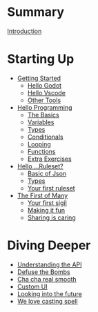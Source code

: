 # Summary

[Introduction](./intro.md)

# Starting Up

-   [Getting Started](./ch1/0-getting-started.md)
    -   [Hello Godot](ch1/1-hello-godot.md)
    -   [Hello Vscode](ch1/2-hello-vscode.md)
    -   [Other Tools](ch1/3-other-tools.md)
-   [Hello Programming](./ch2/0-hello-programming.md)
    -   [The Basics](./ch2/1-the-basics.md)
    -   [Variables](./ch2/2-variables.md)
    -   [Types](./ch2/3-types.md)
    -   [Conditionals](./ch2/4-conditionals.md)
    -   [Looping](./ch2/5-looping.md)
    -   [Functions](./ch2/6-functions.md)
    -   [Extra Exercises](./ch2/7-extra-exercises.md)
-   [Hello ...Ruleset?]()
    -   [Basic of Json]()
    -   [Types]()
    -   [Your first ruleset]()
-   [The First of Many]()
    -   [Your first sigil]()
    -   [Making it fun]()
    -   [Sharing is caring]()

# Diving Deeper

-   [Understanding the API]()
-   [Defuse the Bombs]()
-   [Cha cha real smooth]()
-   [Custom UI]()
-   [Looking into the future]()
-   [We love casting spell]()
